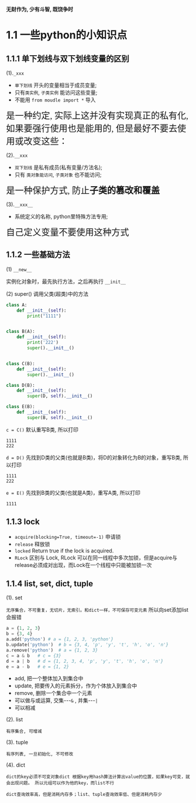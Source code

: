 **无财作为, 少有斗智, 既饶争时**

1.1 一些python的小知识点
=========================

## 1.1.1 单下划线与双下划线变量的区别

(1).`_xxx`

- `单下划线` 开头的变量相当于成员变量;
- 只有`类实例`, `子类实例` 能访问这些变量;
- 不能用 `from moudle import *` 导入


<font face="KaiTi" size=5>是一种约定, 实际上这并没有实现真正的私有化, 如果要强行使用也是能用的, 但是最好不要去使用或改变这些：</font>

(2).`__xxx`
 
- `双下划线` 是私有成员(私有变量/方法名);
- 只有 `类对象能访问`, `子类对象` 也不能访问;


<font face="KaiTi" size=5>是一种保护方式, 防止**子类的篡改和覆盖**</font>

(3).`__xxx__`

- 系统定义的名称, python里特殊方法专用;


<font face="KaiTi" size=5>自己定义变量不要使用这种方式</font>

## 1.1.2 一些基础方法

(1) `__new__`

实例化对象时，最先执行方法，之后再执行 `__init__`

(2) super()
调用父类(超类)中的方法

```python
class A:
    def __init__(self):
        print("1111")


class B(A):
    def __init__(self):
        print('222')
        super().__init__()


class C(B):
    def __init__(self):
        super().__init__()

class D(B):
    def __init__(self):
        super(D, self).__init__()

class E(B):
    def __init__(self):
        super(B, self).__init__()
```
`c = C()` 默认重写B类, 所以打印 
```text
1111
222
```

`d = D()` 先找到D类的父类(也就是B类)，将D的对象转化为B的对象，重写B类, 所以打印 
```text
1111
222
```

`e = E()` 先找到B类的父类(也就是A类)，重写A类, 所以打印 
```text
1111
```

## 1.1.3 lock

- `acquire(blocking=True, timeout=-1)` 申请锁
- `release` 释放锁
- `locked` Return true if the lock is acquired. 
- `RLock` 区别与 Lock,  RLock 可以在同一线程中多次加锁，但是acquire与release必须成对出现，而Lock在一个线程中只能被加锁一次

## 1.1.4 list, set, dict, tuple

(1). set 

`无序集合，不可重复，无切片，无索引。和dict一样，不可保存可变元素`
所以向set添加list会报错

```python
a = {1, 2, 3}
b = {3, 4}
a.add('python') # a = {1, 2, 3, 'python'}
b.update('python')  # b = {3, 4, 'p', 'y', 't', 'h', 'o', 'n'}
a.remove('python')  # a = {1, 2, 3}
c = a & b   # c = {3}
d = a | b   # d = {1, 2, 3, 4, 'p', 'y', 't', 'h', 'o', 'n'}
e = a - b   # e = {1, 2}
```
- add, 把一个整体加入到集合中
- update, 把要传入的元素拆分，作为个体放入到集合中
- remove, 删除一个集合中一个元素
- 可以做与或运算, 交集---`&` , 并集---`|`
- 可以相减

(2). list 

`有序集合, 可增减`

(3). tuple

`有序列表, 一旦初始化, 不可修改`

(4). dict 

`dict的key必须不可变对象dict 根据key用hash算法计算出value的位置，如果key可变，就会出现问题。
所以元组可以作为他的key，而list不行`

`dict查询效率高，但是消耗内存多；list、tuple查询效率低、但是消耗内存少`
